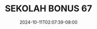 --- 
title: "SEKOLAH BONUS 67"
description: "download bokep SEKOLAH BONUS 67 durasi panjang   terbaru"
date: 2024-10-11T02:07:39-08:00
file_code: "r8lsmf6owool"
draft: false
cover: "i5vxz8jutts3f84h.jpg"
tags: ["SEKOLAH", "BONUS", "bokep-indo", "bokep-viral", "bokep-ig"]
length: 366
fld_id: "1235332"
foldername: "ARINDA ARRACHI COSPLAYER"
categories: ["ARINDA ARRACHI COSPLAYER"]
views: 74
---